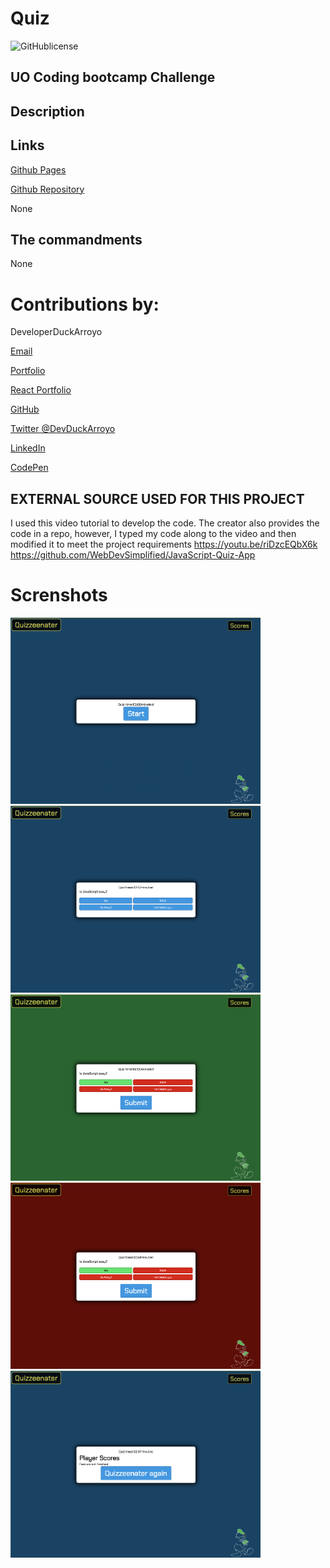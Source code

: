 # Quiz

![GitHublicense](https://img.shields.io/npm/l/express?style=for-the-badge)

## UO Coding bootcamp Challenge


## Description


## Links

[Github Pages](https://duckarroyo.github.io/quiz/)

[Github Repository](https://github.com/DuckArroyo/quiz)

None

## The commandments

None

# Contributions by:

DeveloperDuckArroyo

[Email](mailto:DeveloperDuckArroyo@gmail.com)

[Portfolio](https://github.com/DuckArroyo/portfolio)

[React Portfolio](http://DuckArroyo.github.io/reactPortfolio)

[GitHub](https://github.com/DuckArroyo)

[Twitter @DevDuckArroyo](https://twitter.com/DevDuckArroyo)

[LinkedIn](https://www.linkedin.com/in/duckarroyo)

[CodePen](https://codepen.io/DeveloperDuckArroyo)

## EXTERNAL SOURCE USED FOR THIS PROJECT
I used this video tutorial to develop the code. The creator also provides the code in a repo, however, I typed my code along to the video and then modified it to meet the project requirements
https://youtu.be/riDzcEQbX6k
https://github.com/WebDevSimplified/JavaScript-Quiz-App

# Screnshots

<img src="./screenshots/a.png" style="width: 400px">

<img src="./screenshots/b.png" style="width: 400px">

<img src="./screenshots/c.png" style="width: 400px">

<img src="./screenshots/d.png" style="width: 400px">

<img src="./screenshots/e.png" style="width: 400px">
